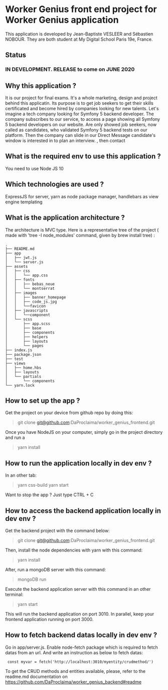 # Worker Genius front end project for Worker Genius application
This application is developed by Jean-Baptiste VESLEER and Sébastien NOBOUR.
They are both student at My Digital School Paris 19e, France.

## Status
### IN DEVELOPMENT. RELEASE to come on JUNE 2020

## Why this application ?
It is our project for final exams. It's a whole marketing, design and project behind this applicatin.
Its purpose is to get job seekers to get their skills certificated and become hired by companies looking for new
talents. Let's imagine a tech company looking for Symfony 5 backend developer.
The company subscribes to our service, to access a page showing all Symfony 5 backend developers on our website.
Are only showed job seekers, now called as candidates, who validated Symfony 5 backend tests on our platform. Then
 the company can slide in our Direct Message candidate's window is interested in to plan an interview. 
, then contact 
 
## What is the required env to use this application ?
You need to use Node JS 10

## Which technologies are used ?
ExpressJS for server, yarn as node package manager, handlebars as view engine templating

## What is the application architecture ?
The architecture is MVC type. Here is a representative tree of the project ( made with 'tree -I node_modules' command,
 given by brew install tree) :
 
```
.
├── README.md
├── app
│   ├── jwt.js
│   └── server.js
├── assets
│   ├── css
│   │   └── app.css
│   ├── fonts
│   │   ├── bebas_neue
│   │   └── montserrat
│   ├── images
│   │   ├── banner_homepage
│   │   ├── code_js.jpg
│   │   └──favicon
│   ├── javascripts
│   │   └──component
│   └── scss
│       ├── app.scss
│       ├── base
│       ├── components
│       ├── helpers
│       ├── layouts
│       └── pages
├── index.js
├── package.json
├── test
├── views
│   ├── home.hbs
│   ├── layouts
│   └── partials
│       └── components
└── yarn.lock
```
## How to set up the app ?
Get the project on your device from github repo by doing this:
> git clone git@github.com:DaProclaima/worker_genius_frontend.git

Once you have NodeJS on your computer, simply go in the project directory and run a 
> yarn install

## How to run the application locally in dev env ?

In an other tab:
 > yarn css-build
 > yarn start

Want to stop the app ? Just type CTRL + C

## How to access the backend application locally in dev env ?
Get the backend project with the command below:
> git clone git@github.com:DaProclaima/worker_genius_frontend.git

Then, install the node dependencies with yarn with this command:
> yarn install

After, run a mongoDB server with this command:
> mongoDB run

Execute the backend application server with this command in an other terminal:
> yarn start

This will run the backend application on port 3010. In parallel, keep your frontend application running on port 3000.

## How to fetch backend datas locally in dev env ?

Go in app/server.js.
Enable node-fetch package which is required to fetch datas from an url.
And write an instruction as below to fetch datas:
```
 const myvar = fetch('http://localhost:3010/myentity/crudmethod/')
```
To get the CRUD methods and entities available, please, refer to the readme.md documentation on https://github.com/DaProclaima/worker_genius_backend#readme


